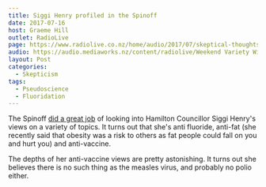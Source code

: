 ```yaml
---
title: Siggi Henry profiled in the Spinoff
date: 2017-07-16
host: Graeme Hill
outlet: RadioLive
page: https://www.radiolive.co.nz/home/audio/2017/07/skeptical-thoughts-with-mark-honeychurch.html
audio: https://audio.mediaworks.nz/content/radiolive/Weekend Variety Wireless/July 17/16_07_17_Skeptical.mp3
layout: Post
categories:
  - Skepticism
tags:
  - Pseudoscience
  - Fluoridation
---
```


The Spinoff [did a great job](https://thespinoff.co.nz/science/13-07-2017/is-siggi-henry-new-zealands-most-dangerous-city-councillor/) of looking into Hamilton Councillor Siggi Henry's views on a variety of topics. It turns out that she's anti fluoride, anti-fat (she recently said that obesity was a risk to others as fat people could fall on you and hurt you) and anti-vaccine.

<!-- more -->

The depths of her anti-vaccine views are pretty astonishing. It turns out she believes there is no such thing as the measles virus, and probably no polio either.
